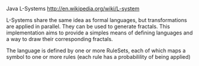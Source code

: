 Java L-Systems
http://en.wikipedia.org/wiki/L-system

L-Systems share the same idea as formal languages, but transformations are applied in parallel. They can be used to generate fractals. This implementation aims to provide a simples means of defining languages and a way to draw their corresponding fractals.

The language is defined by one or more RuleSets, each of which maps a symbol to one or more rules (each rule has a probabilility of being applied)


